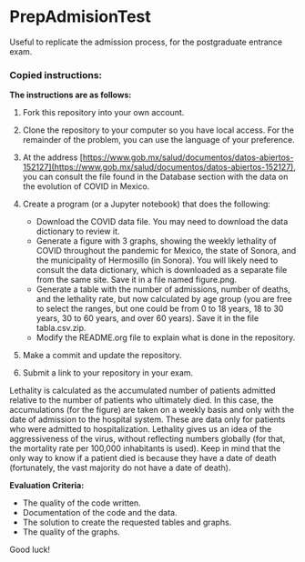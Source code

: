 # PrepAdmisionTest
Useful to replicate the admission process, for the postgraduate entrance exam.

### Copied instructions: 

**The instructions are as follows:**

1. Fork this repository into your own account.

2. Clone the repository to your computer so you have local access. For the remainder of the problem, you can use the language of your preference.

3. At the address [https://www.gob.mx/salud/documentos/datos-abiertos-152127](https://www.gob.mx/salud/documentos/datos-abiertos-152127), you can consult the file found in the Database section with the data on the evolution of COVID in Mexico.

4. Create a program (or a Jupyter notebook) that does the following:
   - Download the COVID data file. You may need to download the data dictionary to review it.
   - Generate a figure with 3 graphs, showing the weekly lethality of COVID throughout the pandemic for Mexico, the state of Sonora, and the municipality of Hermosillo (in Sonora). You will likely need to consult the data dictionary, which is downloaded as a separate file from the same site. Save it in a file named figure.png.
   - Generate a table with the number of admissions, number of deaths, and the lethality rate, but now calculated by age group (you are free to select the ranges, but one could be from 0 to 18 years, 18 to 30 years, 30 to 60 years, and over 60 years). Save it in the file tabla.csv.zip.
   - Modify the README.org file to explain what is done in the repository.

5. Make a commit and update the repository.

6. Submit a link to your repository in your exam.

Lethality is calculated as the accumulated number of patients admitted relative to the number of patients who ultimately died. In this case, the accumulations (for the figure) are taken on a weekly basis and only with the date of admission to the hospital system. These are data only for patients who were admitted to hospitalization. Lethality gives us an idea of the aggressiveness of the virus, without reflecting numbers globally (for that, the mortality rate per 100,000 inhabitants is used). Keep in mind that the only way to know if a patient died is because they have a date of death (fortunately, the vast majority do not have a date of death).

**Evaluation Criteria:**
- The quality of the code written.
- Documentation of the code and the data.
- The solution to create the requested tables and graphs.
- The quality of the graphs.

Good luck!
